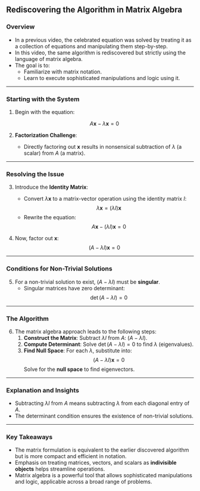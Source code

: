## Rediscovering the Algorithm in Matrix Algebra

### Overview
- In a previous video, the celebrated equation was solved by treating it as a collection of equations and manipulating them step-by-step.
- In this video, the same algorithm is rediscovered but strictly using the language of matrix algebra.
- The goal is to:
  - Familiarize with matrix notation.
  - Learn to execute sophisticated manipulations and logic using it.

---

### Starting with the System
1. Begin with the equation:

   $$
   A \mathbf{x} - \lambda \mathbf{x} = 0
   $$

2. **Factorization Challenge**:
   - Directly factoring out $\mathbf{x}$ results in nonsensical subtraction of $\lambda$ (a scalar) from $A$ (a matrix).

---

### Resolving the Issue
3. Introduce the **Identity Matrix**:
   - Convert $\lambda \mathbf{x}$ to a matrix-vector operation using the identity matrix $I$:
   $$
   \lambda \mathbf{x} = (\lambda I) \mathbf{x}
   $$
   - Rewrite the equation:
   $$
   A \mathbf{x} - (\lambda I) \mathbf{x} = 0
   $$

4. Now, factor out $\mathbf{x}$:
   $$
   (A - \lambda I) \mathbf{x} = 0
   $$

---

### Conditions for Non-Trivial Solutions
5. For a non-trivial solution to exist, $(A - \lambda I)$ must be **singular**.  
   - Singular matrices have zero determinant:
   $$
   \det(A - \lambda I) = 0
   $$

---

### The Algorithm
6. The matrix algebra approach leads to the following steps:
   1. **Construct the Matrix**:
      Subtract $\lambda I$ from $A$: $(A - \lambda I)$.
   2. **Compute Determinant**:
      Solve $\det(A - \lambda I) = 0$ to find $\lambda$ (eigenvalues).
   3. **Find Null Space**:
      For each $\lambda$, substitute into:
      $$
      (A - \lambda I) \mathbf{x} = 0
      $$
      Solve for the **null space** to find eigenvectors.

---

### Explanation and Insights
- Subtracting $\lambda I$ from $A$ means subtracting $\lambda$ from each diagonal entry of $A$.
- The determinant condition ensures the existence of non-trivial solutions.

---

### Key Takeaways
- The matrix formulation is equivalent to the earlier discovered algorithm but is more compact and efficient in notation.
- Emphasis on treating matrices, vectors, and scalars as **indivisible objects** helps streamline operations.
- Matrix algebra is a powerful tool that allows sophisticated manipulations and logic, applicable across a broad range of problems.